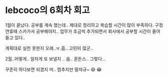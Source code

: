 # lebcoco의 6회차 회고

1월이 끝났다. 공부를 계속 했는데.. 제대로 정리하고 복습할 시간이 많이 부족하다. 구정 연휴때 스카가서 공부해야지.. 업무가 조금씩 추가되면서 회사에서 공부할 시간이 줄어들고 있다.. 

계획대로 실천 못한지 오래..ㅠ.흠.. 고민이 많군.. 

2월..어떻게.. 알차게 또 보낼지 .. 음.. 혼돈스.. 그렇다...

꾸준히 하다보면 되겠지 머.. 멈추지만 말쟈규~ :smile: :joy: